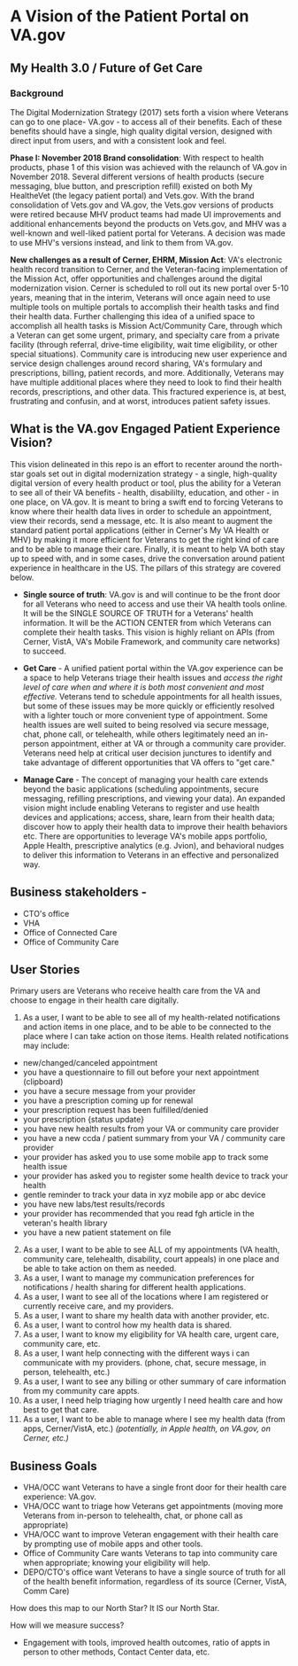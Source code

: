# A Vision of the Patient Portal on VA.gov 

## My Health 3.0 / Future of Get Care 
### Background
The Digital Modernization Strategy (2017) sets forth a vision where Veterans can go to one place- VA.gov - to access all of their benefits. Each of these benefits should have a single, high quality digital version, designed with direct input from users, and with a consistent look and feel. 

**Phase I: November 2018 Brand consolidation**: 
With respect to health products, phase 1 of this vision was achieved with the relaunch of VA.gov in November 2018. Several different versions of health products (secure messaging, blue button, and prescription refill) existed on both My HealtheVet (the legacy patient portal) and Vets.gov. With the brand consolidation of Vets.gov and VA.gov, the Vets.gov versions of products were retired because MHV product teams had made UI improvements and additional enhancements beyond the products on Vets.gov, and MHV was a well-known and well-liked patient portal for Veterans. A decision was made to use MHV's versions instead, and link to them from VA.gov. 

**New challenges as a result of Cerner, EHRM, Mission Act**: 
VA's electronic health record transition to Cerner, and the Veteran-facing implementation of the Mission Act, offer opportunities and challenges around the digital modernization vision. Cerner is scheduled to roll out its new portal over 5-10 years, meaning that in the interim, Veterans will once again need to use multiple tools on multiple portals to accomplish their health tasks and find their health data. Further challenging this idea of a unified space to accomplish all health tasks is Mission Act/Community Care, through which a Veteran can get some urgent, primary, and specialty care from a private facility (through referral, drive-time eligibility, wait time eligibility, or other special situations). Community care is introducing new user experience and service design challenges around record sharing, VA's formulary and prescriptions, billing, patient records, and more. Additionally, Veterans may have multiple additional places where they need to look to find their health records, prescriptions, and other data. This fractured experience is, at best, frustrating and confusin, and at worst, introduces patient safety issues. 

## What is the VA.gov Engaged Patient Experience Vision? 
This vision delineated in this repo is an effort to recenter around the north-star goals set out in digital modernization strategy - a single, high-quality digital version of every health product or tool, plus the ability for a Veteran to see all of their VA benefits - health, disabililty, education, and other - in one place, on VA.gov. It is meant to bring a swift end to forcing Veterans to know where their health data lives in order to schedule an appointment, view their records, send a message, etc. It is also meant to augment the standard patient portal applications (either in Cerner's My VA Health or MHV) by  making it more efficient for Veterans to get the right kind of care and to be able to manage their care. Finally, it is meant to help VA both stay up to speed with, and in some cases, drive the conversation around patient experience in healthcare in the US. The pillars of this strategy are covered below.

- **Single source of truth**: VA.gov is and will continue to be the front door for all Veterans who need to access and use their VA health tools online. It will be the SINGLE SOURCE OF TRUTH for a Veterans' health information. It will be the ACTION CENTER from which Veterans can complete their health tasks. This vision is highly reliant on APIs (from Cerner, VistA, VA's Mobile Framework, and community care networks) to succeed. 

- **Get Care** - A unified patient portal within the VA.gov experience can be a space to help Veterans triage their health issues and _access the right level of care when and where it is both most convenient and most effective._ Veterans tend to schedule appointments for all health issues, but some of these issues may be more quickly or efficiently resolved with a lighter touch or more convenient type of appointment. Some health issues are well suited to being resolved via secure message, chat, phone call, or telehealth, while others legitimately need an in-person appointment, either at VA or through a community care provider. Veterans need help at critical user decision junctures to identify and take advantage of different opportunities that VA offers to "get care." 

- **Manage Care** - The concept of managing your health care extends beyond the basic applications (scheduling appointments, secure messaging, refilling prescriptions, and viewing your data). An expanded vision might include enabling Veterans to register and use health devices and applications; access, share, learn from their health data; discover how to apply their health data to improve their health behaviors etc. There are opportunities to leverage VA's mobile apps portfolio, Apple Health, prescriptive analytics (e.g. Jvion), and behavioral nudges to deliver this information to Veterans in an effective and personalized way. 



## Business stakeholders - 
- CTO's office
- VHA 
- Office of Connected Care
- Office of Community Care 


## User Stories
Primary users are Veterans who receive health care from the VA and choose to engage in their health care digitally. 

1. As a user, I want to be able to see all of my health-related notifications and action items in one place, and to be able to be connected to the place where I can take action on those items. Health related notifications may include: 
- new/changed/canceled appointment
- you have a questionnaire to fill out before your next appointment (clipboard)
- you have a secure message from your provider
- you have a prescription coming up for renewal
- your prescription request has been fulfilled/denied
- your prescription {status update} 
- you have new health results from your VA or community care provider
- you have a new ccda / patient summary from your VA / community care provider
- your provider has asked you to use some mobile app to track some health issue
- your provider has asked you to register some health device to track your health
- gentle reminder to track your data in xyz mobile app or abc device
- you have new labs/test results/records
- your provider has recommended that you read fgh article in the veteran's health library
- you have a new patient statement on file 

2. As a user, I want to be able to see ALL of my appointments (VA health, community care, telehealth, disability, court appeals) in one place and be able to take action on them as needed.
3. As a user, I want to manage my communication preferences for notifications / health sharing for different health applications. 
4. As a user, I want to see all of the locations where I am registered or currently receive care, and my providers. 
5. As a user, I want to share my health data with another provider, etc. 
6. As a user, I want to control how my health data is shared. 
7. As a user, I want to know my eligibility for VA health care, urgent care, community care, etc. 
8. As a user, I want help connecting with the different ways i can communicate with my providers. (phone, chat, secure message, in person, telehealth, etc.)
9. As a user, I want to see any billing or other summary of care information from my community care appts. 
10. As a user, I need help triaging how urgently I need health care and how best to get that care. 
11. As a user, I want to be able to manage where I see my health data (from apps, Cerner/VistA, etc.) _(potentially, in Apple health, on VA.gov, on Cerner, etc.)_ 

## Business Goals
- VHA/OCC want Veterans to have a single front door for their health care experience: VA.gov. 
- VHA/OCC want to triage how Veterans get appointments (moving more Veterans from in-person to telehealth, chat, or phone call as appropriate) 
- VHA/OCC want to improve Veteran engagement with their health care by prompting use of mobile apps and other tools. 
- Office of Community Care wants Veterans to tap into community care when appropriate; knowing your eligibility will help. 
- DEPO/CTO's office want Veterans to have a single source of truth for all of the health benefit information, regardless of its source (Cerner, VistA, Comm Care) 

How does this map to our North Star?
It IS our North Star. 

How will we measure success?
- Engagement with tools, improved health outcomes, ratio of appts in person to other methods, Contact Center data, etc. 
